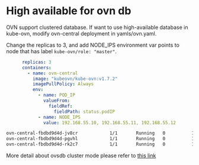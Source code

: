 # High available for ovn db

OVN support clustered database. If want to use high-available database in kube-ovn,
modify ovn-central deployment in yamls/ovn.yaml.

Change the replicas to 3, and add NODE_IPS environment var points to node that has label `kube-ovn/role: "master"`.
```yaml
      replicas: 3
      containers:
        - name: ovn-central
          image: "kubeovn/kube-ovn:v1.7.2"
          imagePullPolicy: Always
          env:
            - name: POD_IP
              valueFrom:
                fieldRef:
                  fieldPath: status.podIP
            - name: NODE_IPS
              value: 192.168.55.10, 192.168.55.11, 192.168.55.12
```

```bash
ovn-central-fbdbd9d4d-jv8cr            1/1       Running   0          19h      # waiting to become a leader
ovn-central-fbdbd9d4d-pgvhl            1/1       Running   0          19h      # waiting to become a leader
ovn-central-fbdbd9d4d-rk2c7            1/1       Running   0          19h      # the leader now
```

More detail about ovsdb cluster mode please refer to [this link](http://docs.openvswitch.org/en/latest/ref/ovsdb.7/#clustered-database-service-model)
